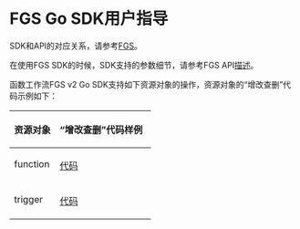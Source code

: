 # FGS Go SDK用户指导<a name="sdk_03_0022"></a>

SDK和API的对应关系，请参考[FGS](GO-FGS.md)。

在使用FGS SDK的时候，SDK支持的参数细节，请参考FGS API[描述](https://support.huaweicloud.com/api-functiongraph/functiongraph_06_0105.html)。

函数工作流FGS v2 Go SDK支持如下资源对象的操作，资源对象的“增改查删”代码示例如下：

<a name="table1827067191917"></a>
<table><thead align="left"><tr id="row1239047151914"><th class="cellrowborder" valign="top" width="32.25%" id="mcps1.1.3.1.1"><p id="p1839057171910"><a name="p1839057171910"></a><a name="p1839057171910"></a>资源对象</p>
</th>
<th class="cellrowborder" valign="top" width="67.75%" id="mcps1.1.3.1.2"><p id="p1039217171913"><a name="p1039217171913"></a><a name="p1039217171913"></a>“增改查删”代码样例</p>
</th>
</tr>
</thead>
<tbody><tr id="row2039217201917"><td class="cellrowborder" valign="top" width="32.25%" headers="mcps1.1.3.1.1 "><p id="p21061251172318"><a name="p21061251172318"></a><a name="p21061251172318"></a>function</p>
</td>
<td class="cellrowborder" valign="top" width="67.75%" headers="mcps1.1.3.1.2 "><p id="p15106145182313"><a name="p15106145182313"></a><a name="p15106145182313"></a><a href="https://github.com/huaweicloud/huaweicloud-sdk-go/blob/master/examples/fgs/v2/functions.go" target="_blank" rel="noopener noreferrer">代码</a></p>
</td>
</tr>
<tr id="row18392674191"><td class="cellrowborder" valign="top" width="32.25%" headers="mcps1.1.3.1.1 "><p id="p1781195185813"><a name="p1781195185813"></a><a name="p1781195185813"></a>trigger</p>
</td>
<td class="cellrowborder" valign="top" width="67.75%" headers="mcps1.1.3.1.2 "><p id="p639237191911"><a name="p639237191911"></a><a name="p639237191911"></a><a href="https://github.com/huaweicloud/huaweicloud-sdk-go/blob/master/examples/fgs/v2/triggers.go" target="_blank" rel="noopener noreferrer">代码</a></p>
</td>
</tr>
</tbody>
</table>

